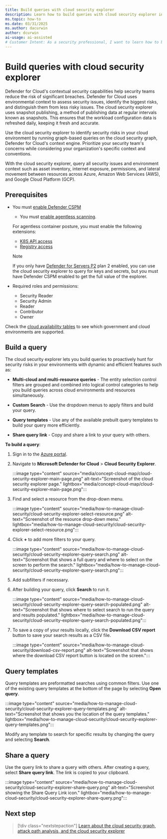 ```yaml
---
title: Build queries with cloud security explorer
description: Learn how to build queries with cloud security explorer in Microsoft Defender for Cloud to proactively identify security risks in your cloud environment.
ms.topic: how-to
ms.date: 03/31/2025
ms.author: dacurwin
author: dcurwin
ai-usage: ai-assisted
# Customer Intent: As a security professional, I want to learn how to build queries with cloud security explorer in Microsoft Defender for Cloud so that I can proactively identify security risks in my cloud environment and improve my security posture.
---
```


# Build queries with cloud security explorer

Defender for Cloud's contextual security capabilities help security teams reduce the risk of significant breaches. Defender for Cloud uses environmental context to assess security issues, identify the biggest risks, and distinguish them from less risky issues. The cloud security explorer uses snapshot publishing, a method of publishing data at regular intervals known as snapshots. This ensures that the workload configuration data is refreshed daily, keeping it fresh and accurate.

Use the cloud security explorer to identify security risks in your cloud environment by running graph-based queries on the cloud security graph, Defender for Cloud's context engine. Prioritize your security team's concerns while considering your organization's specific context and conventions.

With the cloud security explorer, query all security issues and environment context such as asset inventory, internet exposure, permissions, and lateral movement between resources across Azure, Amazon Web Services (AWS), and Google Cloud Platform (GCP).

## Prerequisites

- You must [enable Defender CSPM](enable-enhanced-security.md)
  - You must [enable agentless scanning](enable-vulnerability-assessment-agentless.md).
  
  For agentless container posture, you must enable the following extensions:
  - [K8S API access](tutorial-enable-cspm-plan.md#enable-the-components-of-the-defender-cspm-plan)
  - [Registry access](tutorial-enable-cspm-plan.md#enable-the-components-of-the-defender-cspm-plan)

  > [!NOTE]
  > If you only have [Defender for Servers P2](tutorial-enable-servers-plan.md) plan 2 enabled, you can use the cloud security explorer to query for keys and secrets, but you must have Defender CSPM enabled to get the full value of the explorer.

- Required roles and permissions:
  - Security Reader
  - Security Admin
  - Reader
  - Contributor
  - Owner

Check the [cloud availability tables](supported-machines-endpoint-solutions-clouds-servers.md) to see which government and cloud environments are supported.

## Build a query

The cloud security explorer lets you build queries to proactively hunt for security risks in your environments with dynamic and efficient features such as:

- **Multi-cloud and multi-resource queries** - The entity selection control filters are grouped and combined into logical control categories to help you build queries across cloud environments and resources simultaneously.

- **Custom Search** - Use the dropdown menus to apply filters and build your query.

- **Query templates** - Use any of the available prebuilt query templates to build your query more efficiently.

- **Share query link** - Copy and share a link to your query with others.

**To build a query**:

1. Sign in to the [Azure portal](https://portal.azure.com).

1. Navigate to **Microsoft Defender for Cloud** > **Cloud Security Explorer**.

    :::image type="content" source="media/concept-cloud-map/cloud-security-explorer-main-page.png" alt-text="Screenshot of the cloud security explorer page." lightbox="media/concept-cloud-map/cloud-security-explorer-main-page.png":::

1. Find and select a resource from the drop-down menu.

    :::image type="content" source="media/how-to-manage-cloud-security/cloud-security-explorer-select-resource.png" alt-text="Screenshot of the resource drop-down menu." lightbox="media/how-to-manage-cloud-security/cloud-security-explorer-select-resource.png":::

1. Click **+** to add more filters to your query.

    :::image type="content" source="media/how-to-manage-cloud-security/cloud-security-explorer-query-search.png" alt-text="Screenshot that shows a full query and where to select on the screen to perform the search." lightbox="media/how-to-manage-cloud-security/cloud-security-explorer-query-search.png":::

1. Add subfilters if necessary.

1. After building your query, click **Search** to run it.

    :::image type="content" source="media/how-to-manage-cloud-security/cloud-security-explorer-query-search-populated.png" alt-text="Screenshot that shows where to select search to run the query and results populated." lightbox="media/how-to-manage-cloud-security/cloud-security-explorer-query-search-populated.png":::

1. To save a copy of your results locally, click the **Download CSV report** button to save your search results as a CSV file.

    :::image type="content" source="media/how-to-manage-cloud-security/download-csv-report.png" alt-text="Screenshot that shows where the download CSV report button is located on the screen.":::

## Query templates

Query templates are preformatted searches using common filters. Use one of the existing query templates at the bottom of the page by selecting **Open query**.

:::image type="content" source="media/how-to-manage-cloud-security/cloud-security-explorer-query-templates.png" alt-text="Screenshot that shows you the location of the query templates." lightbox="media/how-to-manage-cloud-security/cloud-security-explorer-query-templates.png":::

Modify any template to search for specific results by changing the query and selecting **Search**.

## Share a query

Use the query link to share a query with others. After creating a query, select **Share query link**. The link is copied to your clipboard.

:::image type="content" source="media/how-to-manage-cloud-security/cloud-security-explorer-share-query.png" alt-text="Screenshot showing the Share Query Link icon." lightbox="media/how-to-manage-cloud-security/cloud-security-explorer-share-query.png":::

## Next step

> [!div class="nextstepaction"]
> [Learn about the cloud security graph, attack path analysis, and the cloud security explorer](concept-attack-path.md)
